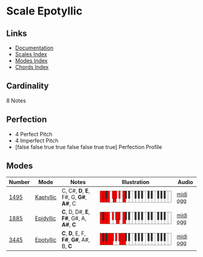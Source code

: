 # Scale Epotyllic

## Links

- [Documentation](index.md)
- [Scales Index](Scales.md)
- [Modes Index](Modes.md)
- [Chords Index](Chords.md)

## Cardinality

8 Notes

## Perfection

- 4 Perfect Pitch
- 4 Imperfect Pitch
- [false false true true false false true true] Perfection Profile

## Modes

| Number | Mode | Notes | Illustration | Audio |
|--------|------|-------|--------------|-------|
| [1495](https://ianring.com/musictheory/scales/1495) | [Kaptyllic](ModeKaptyllic.md) | C, C#, **D**, **E**, F#, G, **G#**, **A#**, C | ![CNaturalKaptyllic](ModeCNaturalKaptyllic.png) | [midi](ModeCNaturalKaptyllic.mid) [ogg](ModeCNaturalKaptyllic.ogg) | 
| [1885](https://ianring.com/musictheory/scales/1885) | [Epidyllic](ModeEpidyllic.md) | **C**, D, D#, **E**, **F#**, G#, A, **A#**, **C** | ![CNaturalEpidyllic](ModeCNaturalEpidyllic.png) | [midi](ModeCNaturalEpidyllic.mid) [ogg](ModeCNaturalEpidyllic.ogg) | 
| [3445](https://ianring.com/musictheory/scales/3445) | [Epotyllic](ModeEpotyllic.md) | **C**, **D**, E, F, **F#**, **G#**, A#, B, **C** | ![CNaturalEpotyllic](ModeCNaturalEpotyllic.png) | [midi](ModeCNaturalEpotyllic.mid) [ogg](ModeCNaturalEpotyllic.ogg) | 

